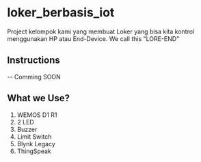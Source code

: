 # loker_berbasis_iot
Project kelompok kami yang membuat Loker yang bisa kita kontrol menggunakan HP atau End-Device. We call this "LORE-END"

## Instructions
-- Comming SOON

## What we Use?
1. WEMOS D1 R1
2. 2 LED
3. Buzzer
4. Limit Switch
5. Blynk Legacy
6. ThingSpeak
